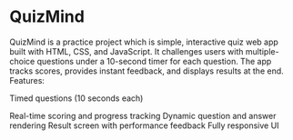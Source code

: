 # QuizMind
QuizMind is a practice project which is simple, interactive quiz web app built with HTML, CSS, and JavaScript. It challenges users with multiple-choice questions under a 10-second timer for each question. The app tracks scores, provides instant feedback, and displays results at the end.
 Features:
 
Timed questions (10 seconds each)

Real-time scoring and progress tracking
Dynamic question and answer rendering
Result screen with performance feedback
Fully responsive UI
